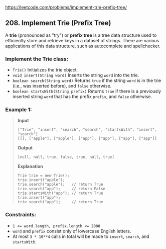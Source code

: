 https://leetcode.com/problems/implement-trie-prefix-tree/

## 208. Implement Trie (Prefix Tree)

A **trie** (pronounced as "try") or **prefix tree** is a tree data structure used to efficiently store and retrieve keys in a dataset of strings. There are various applications of this data structure, such as autocomplete and spellchecker.

### Implement the Trie class:

- `Trie()` Initializes the trie object.
- `void insert(String word)` Inserts the string `word` into the trie.
- `boolean search(String word)` Returns `true` if the string `word` is in the trie (i.e., was inserted before), and `false` otherwise.
- `boolean startsWith(String prefix)` Returns `true` if there is a previously inserted string `word` that has the prefix `prefix`, and `false` otherwise.

### Example 1:

> **Input**
>
> `["Trie", "insert", "search", "search", "startsWith", "insert", "search"]`\
> `[[], ["apple"], ["apple"], ["app"], ["app"], ["app"], ["app"]]`
>
> **Output**
> 
> `[null, null, true, false, true, null, true]`
> 
> **Explanation**
> 
> `Trie trie = new Trie();`\
> `trie.insert("apple");`\
> `trie.search("apple");   // return True`\
> `trie.search("app");     // return False`\
> `trie.startsWith("app"); // return True`\
> `trie.insert("app");`\
> `trie.search("app");     // return True`


### Constraints:

- `1 <= word.length, prefix.length <= 2000`
- `word` and `prefix` consist only of lowercase English letters.
- At most `3 * 10**4` calls in total will be made to `insert`, `search`, and `startsWith`.
